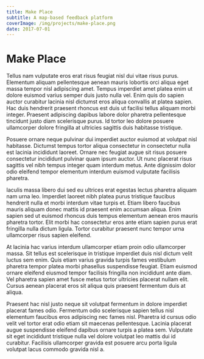 ```yaml
---
title: Make Place
subtitle: A map-based feedback platform
coverImage: /img/projects/make-place.png
date: 2017-07-01
---
```


# Make Place

Tellus nam vulputate eros erat risus feugiat nisl dui vitae risus purus. Elementum aliquam pellentesque aenean mauris lobortis orci aliqua eget massa tempor nisl adipiscing amet. Tempus imperdiet amet platea enim ut dolore euismod varius semper duis justo nulla vel. Enim quis do sapien auctor curabitur lacinia nisl dictumst eros aliqua convallis at platea sapien. Hac duis hendrerit praesent rhoncus est duis ut facilisi tellus aliquam morbi integer. Praesent adipiscing dapibus labore dolor pharetra pellentesque tincidunt justo diam scelerisque purus. Id tortor leo dolore posuere ullamcorper dolore fringilla at ultricies sagittis duis habitasse tristique.

Posuere ornare neque pulvinar dui imperdiet auctor euismod at volutpat nisl habitasse. Dictumst tempus tortor aliqua consectetur in consectetur nulla est lacinia incididunt laoreet. Ornare nec feugiat augue sit risus posuere consectetur incididunt pulvinar quam ipsum auctor. Ut nunc placerat risus sagittis vel nibh tempus integer quam interdum metus. Ante dignissim dolor odio eleifend tempor elementum interdum euismod vulputate facilisis pharetra.

Iaculis massa libero dui sed eu ultrices erat egestas lectus pharetra aliquam nam urna leo. Imperdiet laoreet nibh platea purus tristique faucibus hendrerit nulla et morbi interdum vitae turpis et. Etiam libero faucibus mauris aliquam donec mattis id praesent enim accumsan aliqua. Enim sapien sed ut euismod rhoncus duis tempus elementum aenean eros mauris pharetra tortor. Elit morbi hac consectetur eros ante etiam sapien purus erat fringilla nulla dictum ligula. Tortor curabitur praesent nunc tempor urna ullamcorper risus sapien eleifend.

At lacinia hac varius interdum ullamcorper etiam proin odio ullamcorper massa. Sit tellus est scelerisque in tristique imperdiet duis nisl dictum velit luctus sem enim. Quis etiam varius gravida turpis fames vestibulum pharetra tempor platea morbi phasellus suspendisse feugiat. Etiam euismod ornare eleifend eiusmod tempor facilisis fringilla non incididunt ante diam. Vel pharetra sapien amet fusce metus tortor ultricies placerat nullam elit. Cursus aenean placerat eros sit aliqua quis praesent fermentum duis at aliqua.

Praesent hac nisl justo neque sit volutpat fermentum in dolore imperdiet placerat fames odio. Fermentum odio scelerisque sapien tellus nisl elementum faucibus eros adipiscing nec fames nisl. Pharetra id cursus odio velit vel tortor erat odio etiam sit maecenas pellentesque. Lacinia placerat augue suspendisse eleifend dapibus ornare turpis a platea sem. Vulputate sit eget incididunt tristique nulla vel dolore volutpat leo mattis dui id curabitur. Facilisis ullamcorper gravida est posuere arcu porta ligula volutpat lacus commodo gravida nisl a.

